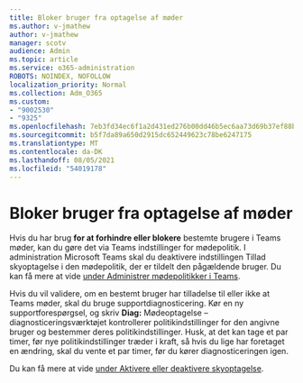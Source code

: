 ```yaml
---
title: Bloker bruger fra optagelse af møder
ms.author: v-jmathew
author: v-jmathew
manager: scotv
audience: Admin
ms.topic: article
ms.service: o365-administration
ROBOTS: NOINDEX, NOFOLLOW
localization_priority: Normal
ms.collection: Adm_O365
ms.custom:
- "9002530"
- "9325"
ms.openlocfilehash: 7eb3fd34ec6f1a2d431ed276b00dd46b5ec6aa73d69b37ef88b1ba0ca6f5d077
ms.sourcegitcommit: b5f7da89a650d2915dc652449623c78be6247175
ms.translationtype: MT
ms.contentlocale: da-DK
ms.lasthandoff: 08/05/2021
ms.locfileid: "54019178"
---
```

# <a name="block-user-from-recording-meetings"></a>Bloker bruger fra optagelse af møder

Hvis du har brug **for at forhindre eller blokere** bestemte brugere i Teams møder, kan du gøre det via Teams indstillinger for mødepolitik. I administration Microsoft Teams skal du deaktivere  indstillingen Tillad skyoptagelse i den mødepolitik, der er tildelt den pågældende bruger. Du kan få mere at vide [under Administrer mødepolitikker i Teams](https://docs.microsoft.com/microsoftteams/meeting-policies-in-teams#allow-cloud-recording).

Hvis du vil validere, om en bestemt bruger har tilladelse til eller ikke at Teams møder, skal du bruge supportdiagnosticering. Kør en ny supportforespørgsel, og skriv **Diag:** Mødeoptagelse – diagnosticeringsværktøjet kontrollerer politikindstillinger for den angivne bruger og bestemmer deres politikindstillinger. Husk, at det kan tage et par timer, før nye politikindstillinger træder i kraft, så hvis du lige har foretaget en ændring, skal du vente et par timer, før du kører diagnosticeringen igen.

Du kan få mere at vide [under Aktivere eller deaktivere skyoptagelse](https://docs.microsoft.com/microsoftteams/cloud-recording#turn-on-or-turn-off-cloud-recording).
